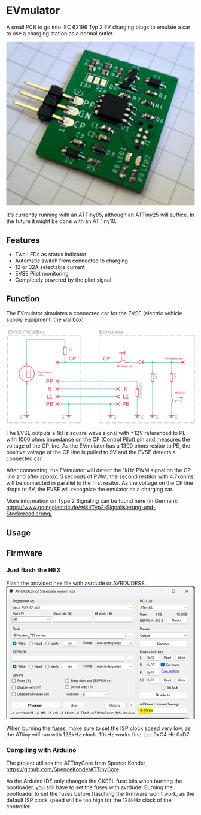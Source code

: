 # EVmulator
A small PCB to go into IEC 62196 Typ 2 EV charging plugs to emulate a car to use a charging station as a normal outlet.

<img src="./doc/evmulator_proto.jpg" width="600">

It's currently running with an ATTiny85, although an ATTiny25 will suffice. In the future it might be done with an ATTiny10.

## Features
* Two LEDs as status indicator
* Automatic switch from connected to charging
* 13 or 32A selectable current
* EVSE Pilot monitoring
* Completely powered by the pilot signal

## Function

The EVmulator simulates a connected car for the EVSE (electric vehicle supply equipment, the wallbox)

<img src="./doc/evmulator_principle.png" width="800">

The EVSE outputs a 1kHz square wave signal with ±12V referenced to PE with 1000 ohms impedance on the CP (Control Pilot) pin and measures the voltage of the CP line.
As the EVmulator has a 1300 ohms resitor to PE, the positive voltage of the CP line is pulled to 9V and the EVSE detects a connected car.

After connecting, the EVmulator will detect the 1kHz PWM signal on the CP line and after approx. 5 seconds of PWM, the second restitor with 4.7kohms will be connected in parallel to the first resitor. As the voltage on the CP line drops to 6V, the EVSE will recognize the emulator as a charging car.

More information on Type 2 Signaling can be found here (in German):
https://www.goingelectric.de/wiki/Typ2-Signalisierung-und-Steckercodierung/
## Usage

## Firmware
### Just flash the HEX
Flash the provided hex file with avrdude or AVRDUDESS:
<img src="./doc/avr_dudess_settings.png" width="600">

When burning the fuses, make sure to set the ISP clock speed very low, as the ATtiny will run with 128kHz clock. 10kHz works fine.
Lo: 0xC4
Hi: 0xD7

### Compiling with Arduino
The project utilises the ATTinyCore from Spence Konde: https://github.com/SpenceKonde/ATTinyCore

As the Arduino IDE only changes the CKSEL fuse bits when burning the bootloader, you still have to set the fuses with avrdude!
Burning the bootloader to set the fuses before flasdhing the firmware won't work, as the default ISP clock speed will be too high for the 128kHz clock of the controller.